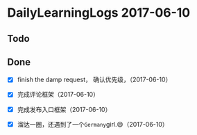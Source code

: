 # DailyLearningLogs  2017-06-10

## Todo

## Done

- [x] finish the damp request， 确认优先级，（2017-06-10）
- [x] 完成评论框架（2017-06-10）
- [x] 完成发布入口框架（2017-06-10）
- [x] 溜达一圈，还遇到了一个`Germany`girl.😄（2017-06-10）



